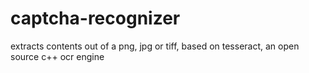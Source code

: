 # captcha-recognizer
extracts contents out of a png, jpg or tiff, based on tesseract, an open source c++ ocr engine
